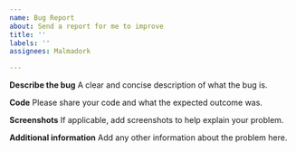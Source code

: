 ```yaml
---
name: Bug Report
about: Send a report for me to improve
title: ''
labels: ''
assignees: Malmadork

---
```


**Describe the bug**
A clear and concise description of what the bug is.

**Code**
Please share your code and what the expected outcome was.

**Screenshots**
If applicable, add screenshots to help explain your problem.

**Additional information**
Add any other information about the problem here.
